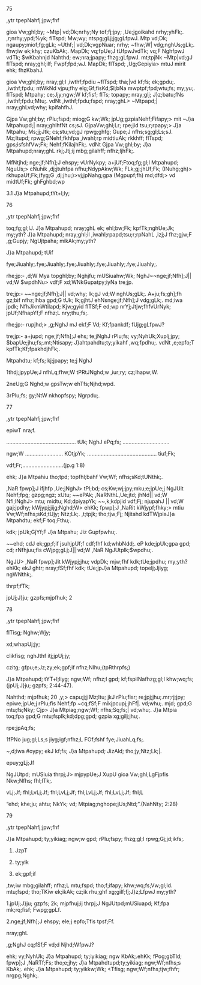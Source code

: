 75

,ytr tpepNahfj;jpw;fhf

gioa Vw;ghl;by; ~Mtp| vd;Dk;nrhy;Ny tof;fj;jpy; ,Ue;jgoikahd nrhy;yhFk;. ,r;nrhy;ypd;%yk; flTspd; Mw;wy; ntspg;gLj;jg;gLfpwJ. Mtp vd;Dk; ngaupy;miof;fg;gLk; ~Uthf;| vd;Dk;vgpNuar; nrhy; ~fhw;W| vdg;nghUs;gLk;. fhw;iw ek;khy; czuKbAk;. MapDk; vq;fpUe;J tUfpwJvdTk; vq;F NghfpwJ vdTk; $wKbahnjd Nahthd; ew;nra;jpapy; fhzg;gLfpwJ. mt;tpjNk ~Mtp|vd;gJ flTspd; nray;ghl;ilf; Fwpf;fpd;wJ. MapDk; flTspd; ,Ug;Gepiyia> mtuJ mirit ehk; fhzKbahJ.

gioa Vw;ghl;by; nray;gl;l ,iwthf;fpdiu ~flTspd; tha;|vd kf;fs; ek;gpdu;. ,iwthf;fpdu; ntWkNd vjpu;fhy elg;Gf;fisKd;$l;bNa mwptpf;fpd;wtu;fs; my;yu;. flTspd; Mtpahy; ce;Jjy;ngw;W kf;fisf; flTs; topapy; nray;glj; J}z;batu;fNs ,iwthf;fpdu;Mtu;. vdNt ,iwthf;fpdu;fspd; nray;ghL> ~Mtpapd;| nray;ghLvd;why; kpifahfhJ.

Gjpa Vw;ghl;by; rPlu;fspd; miog;G kw;Wk; jpUg;gzpiaNehf;Fifapy;> mit ~J}a Mtpahupd;| nray;ghlhfNt cs;sJ. GjpaVw;ghl;Lr; rpe;jid tsu;r;rpapy;> J}a Mtpahu; Ms;jj;Jtk; cs;stu;vd;gJ rpwg;ghfg; Gupe;J nfhs;sg;gl;Ls;sJ. Mz;ltupd; rpwg;GNehf;fkhfpa ,iwahl;rp midtiuAk; rkkhff; flTspd; gps;isfshfVw;Fk; Nehf;fKilajhFk;. vdNt Gjpa Vw;ghl;by; J}a Mtpahupd;nray;ghL rkj;Jtj;ij mbg;gilahff; nfhz;ljhFk;.

MfNtjhd; nge;jf;Nfh];J ehspy; vUrNykpy; a+jUf;Ftoq;fg;gl;l Mtpahupd; NguUs;> cNuhik ,dj;jtuhfpa nfhu;NdypAkw;Wk; FLk;gj;jhUf;Fk; (INuhg;gh)> rkhupaUf;Fk;(fyg;G ,dj;jhu;)>vj;jpNahg;gpa (Mgpupf;fh) md;dfd;> vd midtUf;Fk; ghFghbd;wp

3.1 J}a Mtpahupd;tYt+l;ly;

76

,ytr tpepNahfj;jpw;fhf

toq;fg;gl;lJ. J}a Mtpahupd; nray;ghL ek; ehl;bw;Fk; kpfTk;nghUe;Jk; my;yth? J}a Mtpahupd; nray;ghl;il ,iwahl;rpapd;tsu;r;rpNahL ,izj;J fhz;gjw;F ,g;Gupjy; NgUjtpaha; mikAk;my;yth?

J}a Mtpahupd; tUif

fye;Jiuahly;.fye;Jiuahly;.fye;Jiuahly;.fye;Jiuahly;.fye;Jiuahly;.

rhe;jp:- ,d;W Mya topghl;by; Nghjfu; mUSiuahw;Wk; NghJ~~nge;jf;Nfh];J|| vd;W $wpdhNu> vdf;F xd;WNkGupatpy;iyNa tre;jp.

tre;jp:- ~~nge;jf;Nfh];J|| vd;why; Ik;gJ vd;W nghUs;gLk;. A+ju;fs;gh];fh gz;bif nfhz;lhba gpd;G tUk; Ik;gjhtJ ehNsnge;jf;Nfh];J vdg;gLk;. md;iwa jpdk; NfhJikmWtilapd; Kjw;gyid flTSf;F ed;wp nrYj;Jtjw;fhfvUrNyk; jpUf;NfhapYf;F nfhz;L nry;thu;fs;.

rhe;jp:- rupjhd;> ,g;NghJ mJ ekf;F Vd; Kf;fpankdf; fUjg;gLfpwJ?

tre;jp:- a+jupd; nge;jf;Nfh];J ehs; te;jNghJ rPlu;fs; vy;NyhUk;Xuplj;jpy; $bapUe;jhu;fs;.mt;Ntisapy; J}ahtpahdtu;ty;yikahf ,wq;fpdhu;. vdNt ,e;epfo;T kpfTk;Kf;fpakhdjhFk;.

Mtpahdtu; kf;fs; kj;jpapy; te;j NghJ

1thdj;jpypUe;J nfhLq;fhw;W tPRtJNghd;w ,iur;ry; cz;lhapw;W.

2neUg;G Nghd;w gpsTw;w ehTfs;Njhd;wpd.

3rPlu;fs; gy;NtW nkhopfspy; Ngrpdu;.

77

,ytr tpepNahfj;jpw;fhf

epiwT nra;f.

.............................................. tUk; NghJ ePq;fs; ...............................

ngw;W ......................... KOtjpYk; .............................................. tiuf;Fk;

vdf;Fr;...........................(jp.g 1:8)

ehk; J}a Mtpahiu tho;tpd; topfhl;bahf Vw;Wf; nfhs;sKd;tUNthk;.

,NaR fpwp];J ifjhfp ,Ue;jNghJ> tPl;bd; cs;Kw;wj;jpy;mku;e;jpUe;j NgJUit Nehf;fpg; gzpg;ngz; xUtu; ~~ePAk; ,NaRNthL,Ue;jtd; jhNd|| vd;W Nfl;lNghJ> mtu; midtu; Kd;dpiyapYk; ~~,k;kdpjid vdf;Fj; njupahJ || vd;W gaj;jpdhy; kWjypj;jijg;Nghd;W> ehKk; fpwp];J ,NaRit kWjypf;fhky;> mtiu Vw;Wf;nfhs;sKd;tUjy; Ntz;Lk;. ,t;tpjk; tho;tjw;Fj; Njitahd kdTWjpiaJ}a Mtpahdtu; ekf;F toq;Fthu;.

kdk; jpUk;GjYf;F J}a Mtpahu; Jiz Gupfpwhu;.

~~ehd; cdJ ek;gp;f;if jsuhjpUf;f cdf;fhf kd;whbNdd;. eP kde;jpUk;gpa gpd; cd; rNfhjuu;fis cWjpg;gLj;J|| vd;W ,NaR NgJUtplk;$wpdhu;.

NgJU> ,NaR fpwp];Jit kWjypj;jhu; vdpDk; mjw;fhf kdk;tUe;jpdhu; my;yth? ehKk; ekJ ghtr; nray;fSf;fhf kdk; tUe;jpJ}a Mtpahupd; topelj;Jjiyg; ngWNthk;.

thrpf;fTk;

jpUj;J}ju; gzpfs;mjpfhuk; 2

78

,ytr tpepNahfj;jpw;fhf

flTisg; Nghw;Wjy;

xd;whapUj;jy;

clikfisg; nghJthf itj;jpUj;jy;

czitg; gfpu;e;Jz;zy;ek;gpf;if nfhz;Nlhu;(tpRthrpfs;)

J}a Mtpahupd; tYT+l;liyg; ngw;Wf; nfhz;l gpd; kf;fspilNafhzg;gl;l khw;wq;fs; (jpUj;J}ju; gzpfs; 2:44-47).

Nahthd; mjpfhuk; 20 ,y;> capu;j;j Mz;ltu; jkJ rPlu;fisr; re;jpj;jhu;.mr;rj;jpy; epiwe;jpUe;j rPlu;fis Nehf;fp ~cq;fSf;F mikjpcupj;jhFf|. vd;whu;. mjd; gpd;G mtu;fs;Nky; Cjp> J}a Mtpiag;ngw;Wf; nfhs;Sq;fs;| vd;whu;. J}a Mtpia toq;fpa gpd;G mtu;fsplk;kd;dpg;gpd; gzpia xg;gilj;jhu;.

rpe;jpAq;fs;

1fPNo jug;gl;Ls;s jiyg;igf;nfhz;L FOf;fshf fye;JiuahLq;fs;.

~,d;iwa #oypy; ekJ kf;fs; J}a Mtpahupd; JizAld; tho;jy;Ntz;Lk;|.

epuy;gLj;Jf

NgJUtpd; mUSiuia thrpj;J> mjpypUe;J XupU gioa Vw;ghl;LgFjpfis Nkw;Nfhs; fhl;lTk;.

vLj;Jf; fhl;LvLj;Jf; fhl;LvLj;Jf; fhl;LvLj;Jf; fhl;LvLj;Jf; fhl;L

“ehd; khe;ju; ahtu; NkYk; vd; Mtpiag;nghope;jUs;Ntd;”.(NahNty; 2:28)

79

,ytr tpepNahfj;jpw;fhf

J}a Mtpahupd; ty;yikiag; ngw;w gpd; rPlu;fspy; fhzg;gl;l rpwg;Gj;jd;ikfs;.

1. JzpT

2. ty;yik

3. ek;gpf;if

,tw;iw mbg;gilahff; nfhz;L mtu;fspd; tho;f;ifapy; khw;wq;fs;Vw;gl;ld. mtu;fspd; tho;TKiw ek;ikAk; cz;ik rhu;ghf xg;gilf;fj;J}z;LfpwJ my;yth?

1.jpUj;J}ju; gzpfs; 2k; mjpfhuj;ij thrpj;J NgJUtpd;mUSiuapd; Kf;fpa mk;rq;fisf; Fwpg;gpLf.

2.nge;jf;Nfh];J ehspy; ele;j epfo;Tfis tpsf;Ff.

nray;ghL

,g;NghJ cq;fSf;F vd;d Njhd;WfpwJ?

ehk; vy;NyhUk; J}a Mtpahupd; ty;iyikiag; ngw KbAk;.ehKk; fPog;gbTld; fpwp];J ,NaRTf;Fs; tho;e;jhy; J}a Mtpahdtupd;ty;yikiag; ngw;Wf;nfhs;s KbAk;. ehk; J}a Mtpahupd; ty;yikkw;Wk; <Tfisg; ngw;Wf;nfhs;tjw;fhfr; nrgpg;Nghk;.